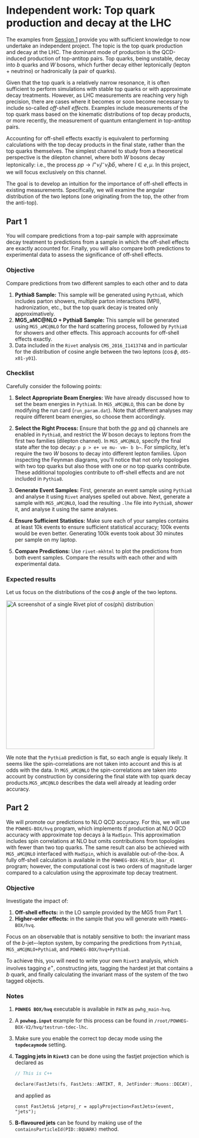 # Independent work: Top quark production and decay at the LHC

The examples from [Session 1](session1_examples.md) provide you with sufficient knowledge to now undertake an independent project. The topic is the top quark production and decay at the LHC. The dominant mode of production is the QCD-induced production of top-antitop pairs. Top quarks, being unstable, decay into $b$ quarks and $W$ bosons, which further decay either leptonically (lepton + neutrino) or hadronically (a pair of quarks). 

Given that the top quark is a relatively narrow resonance, it is often sufficient to perform simulations with stable top quarks or with approximate decay treatments. However, as LHC measurements are reaching very high precision, there are cases where it becomes or soon become necessary to include so-called _off-shell effects_. Examples include measurements of the top quark mass based on the kinematic distributions of top decay products, or more recently, the measurement of quantum entanglement in top-antitop pairs.

Accounting for off-shell effects exactly is equivalent to performing calculations with the top decay products in the final state, rather than the top quarks themselves. The simplest channel to study from a theoretical perspective is the dilepton channel, where both $W$ bosons decay leptonically: i.e., the process $p p \to l^+ \nu_l l^- \bar{\nu}_l b \bar{b}$, where $l \in {e, \mu}$. In this project, we will focus exclusively on this channel.

The goal is to develop an intuition for the importance of off-shell effects in existing measurements. Specifically, we will examine the angular distribution of the two leptons (one originating from the top, the other from the anti-top).

## Part 1

You will compare predictions from a top-pair sample with approximate decay treatment to predictions from a sample in which the off-shell effects are exactly accounted for. Finally, you will also compare both predictions to experimental data to assess the significance of off-shell effects.

### Objective
Compare predictions from two different samples to each other and to data 
1. **Pythia8 Sample:** This sample will be generated using `Pythia8`, which includes parton showers, multiple parton interactions (MPI), hadronization, etc., but the top quark decay is treated only approximatively.
2. **MG5_aMC@NLO + Pythia8 Sample:** This sample will be generated using `MG5_aMC@NLO` for the hard scattering process, followed by `Pythia8` for showers and other effects. This approach accounts for off-shell effects exactly.
3. Data included in the `Rivet` analysis `CMS_2016_I1413748` and in particular for the distribution of cosine angle between the two leptons ($\cos \phi$, `d05-x01-y01`).

### Checklist

Carefully consider the following points:

1. **Select Appropriate Beam Energies:**
   We have already discussed how to set the beam energies in `Pythia8`. In `MG5_aMC@NLO`, this can be done by modifying the run card (`run_param.dat`). Note that different analyses may require different beam energies, so choose them accordingly.

2. **Select the Right Process:**
   Ensure that both the $gg$ and $q\bar{q}$ channels are enabled in `Pythia8`, and restrict the $W$ boson decays to leptons from the first two families (dilepton channel). In `MG5_aMC@NLO`, specify the final state after the top decay: `p p > e+ ve mu- vm~ b b~`. For simplicity, let's require the two $W$ bosons to decay into different lepton families. Upon inspecting the Feynman diagrams, you'll notice that not only topologies with two top quarks but also those with one or no top quarks contribute. These additional topologies contribute to off-shell effects and are not included in `Pythia8`.

3. **Generate Event Samples:**
   First, generate an event sample using `Pythia8` and analyse it using `Rivet` analyses spelled out above. Next, generate a sample with `MG5_aMC@NLO`, load the resulting `.lhe` file into `Pythia8`, _shower_ it, and analyse it using the same analyses.

4. **Ensure Sufficient Statistics:**
   Make sure each of your samples contains at least 10k events to ensure sufficient statistical accuracy; 100k events would be even better. Generating 100k events took about 30 minutes per sample on my laptop.

5. **Compare Predictions:**
   Use `rivet-mkhtml` to plot the predictions from both event samples. Compare the results with each other and with experimental data.

### Expected results 

Let us focus on the distributions of the $\cos \phi$ angle of the two leptons.

<img alt="A screenshot of a single Rivet plot of cos(phi) distribution" src="pics/result1.png" width="400">

We note that the `Pythia8` prediction is flat, so each angle is equaly likely. It seems like the spin-correlations are not taken into account and this is at odds with the data. In `MG5_aMC@NLO` the spin-correlations are taken into account by construction by considering the final state with top quark decay products.`MG5_aMC@NLO` describes the data well already at leading order accuracy. 

## Part 2

We will promote our predictions to NLO QCD accuracy. For this, we will use the `POWHEG-BOX/hvq` program, which implements $t\bar{t}$ production at NLO QCD accuracy with approximate top decays à la `MadSpin`. This approximation includes spin correlations at NLO but omits contributions from topologies with fewer than two top quarks. The same result can also be achieved with `MG5_aMC@NLO` interfaced with `MadSpin`, which is available out-of-the-box. A fully off-shell calculation is available in the `POWHEG-BOX-RES/b_bbar_4l` program; however, the computational cost is two orders of magnitude larger compared to a calculation using the approximate top decay treatment.

### Objective

Investigate the impact of:

1. **Off-shell effects:** in the LO sample provided by the MG5 from Part 1.
2. **Higher-order effects:** in the sample that you will generate with `POWHEG-BOX/hvq`.

Focus on an observable that is notably sensitive to both: the invariant mass of the $b$-jet–-lepton system, by comparing the predictions from `Pythia8`, `MG5_aMC@NLO+Pythia8`, and `POWHEG-BOX/hvq+Pythia8`. 

To achieve this, you will need to write your own `Rivet3` analysis, which involves tagging $e^+$, constructing jets, tagging the hardest jet that contains a $b$ quark, and finally calculating the invariant mass of the system of the two tagged objects.

### Notes

1. **`POWHEG BOX/hvq`** executable is available in `PATH` as `pwhg_main-hvq`.
   
2. A **`powheg.input`** example for this process can be found in `/root/POWHEG-BOX-V2/hvq/testrun-tdec-lhc`.
    
3. Make sure you enable the correct top decay mode using the **`topdecaymode`** setting.

4. **Tagging jets in `Rivet3`** can be done using the fastjet projection which is declared as
   ```c++
   // This is C++
   
   declare(FastJets(fs, FastJets::ANTIKT, R, JetFinder::Muons::DECAY), "jets"); 
   ```
   and applied as
   ```
   const FastJets& jetproj_r = applyProjection<FastJets>(event, "jets");
   ```
5. **B-flavoured jets** can be found by making use of the `containsParticleId(PID::BQUARK)` method.
